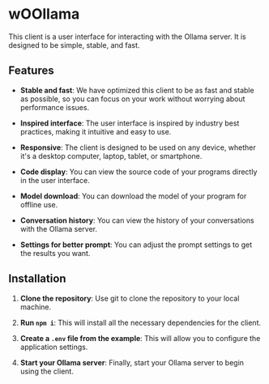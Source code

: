 # wOOllama

This client is a user interface for interacting with the Ollama server. It is designed to be simple, stable, and fast.

## Features

* **Stable and fast**: We have optimized this client to be as fast and stable as possible, so you can focus on your work without worrying about performance issues.

* **Inspired interface**: The user interface is inspired by industry best practices, making it intuitive and easy to use.

* **Responsive**: The client is designed to be used on any device, whether it's a desktop computer, laptop, tablet, or smartphone.

* **Code display**: You can view the source code of your programs directly in the user interface.

* **Model download**: You can download the model of your program for offline use.

* **Conversation history**: You can view the history of your conversations with the Ollama server.

* **Settings for better prompt**: You can adjust the prompt settings to get the results you want.

## Installation

1. **Clone the repository**: Use git to clone the repository to your local machine.

2. **Run `npm i`**: This will install all the necessary dependencies for the client.

3. **Create a `.env` file from the example**: This will allow you to configure the application settings.

4. **Start your Ollama server**: Finally, start your Ollama server to begin using the client.

